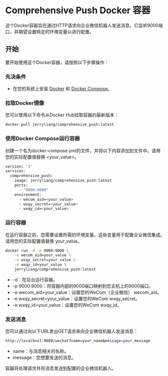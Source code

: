 # Comprehensive Push Docker 容器

这个Docker容器旨在通过HTTP请求向企业微信机器人发送消息。它监听9000端口，并期望设置特定的环境变量以进行配置。

## 开始

要开始使用这个Docker容器，请按照以下步骤操作：

### 先决条件

- 在您的系统上安装 [Docker](https://www.docker.com/get-started) 和 [Docker Compose](https://docs.docker.com/compose/install/)。

### 拉取Docker镜像

您可以使用以下命令从Docker Hub拉取容器的最新版本：

```bash
docker pull jerryliang/comprehensive_push:latest
```

### 使用Docker Compose运行容器
创建一个名为docker-compose.yml的文件，并将以下内容添加到文件中。请用您的实际配置值替换 <your_value>。
```bash
version: '3'
services:
  comprehensive_push:
    image: jerryliang/comprehensive_push:latest
    ports:
      - "9000:9000"
    environment:
      - wecom_aid=<your_value>
      - wxqy_secret=<your_value>
      - wxqy_id=<your_value>
```

### 运行容器
在运行容器之前，您需要设置所需的环境变量。这些变量用于配置企业微信集成。请用您的实际配置值替换 your_value。
```bash
docker run -d -p 9000:9000 \
    -e wecom_aid=your_value \
    -e wxqy_secret=your_value \
    -e wxqy_id=your_value \
    jerryliang/comprehensive_push:latest
```

- -d：在后台运行容器。
- -p 9000:9000：将容器内部的9000端口映射到您主机上的9000端口。
- -e wecom_aid=your_value：设置您的WeCom（企业微信） wecom_aid。
- -e wxqy_secret=your_value：设置您的WeCom wxqy_secret。
- -e wxqy_id=your_value：设置您的WeCom wxqy_id。

### 发送消息
您可以通过向以下URL发出GET请求来向企业微信机器人发送消息：
```bash
http://localhost:9000/wechat?name=your_name&message=your_message
```
- name：与消息相关的名称。
- message：您想要发送的消息。

容器将处理请求并将消息发送到配置的企业微信机器人。